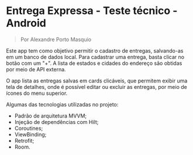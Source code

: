 # Entrega Expressa - Teste técnico - Android

>Por Alexandre Porto Masquio

Este app tem como objetivo permitir o cadastro de entregas, salvando-as em um banco de dados local.
Para cadastrar uma entrega, basta clicar no botão com um "+". A lista de estados e cidades do
endereço são obtidas por meio de API externa.

O app lista as entregas salvas em cards clicáveis, que permitem exibir uma tela de detalhes, onde é
possível editar ou excluir as entregas, por meio de ícones do menu superior.

Algumas das tecnologias utilizadas no projeto:

- Padrão de arquitetura MVVM;
- Injeção de dependências com Hilt;
- Coroutines;
- ViewBinding;
- Retrofit;
- Room.